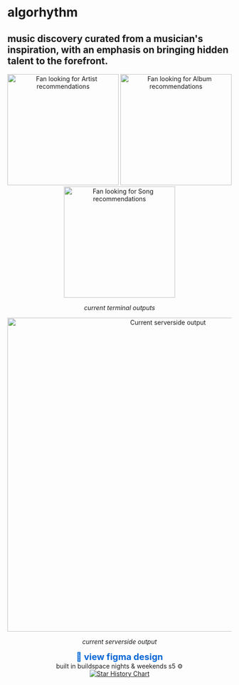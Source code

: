 # algorhythm

## music discovery curated from a musician's inspiration, with an emphasis on bringing hidden talent to the forefront.


<p align="center">
  <img width ="250" alt="Fan looking for Artist recommendations" src="https://github.com/naestech/algo-rythym/assets/73083314/9282a6ba-ed0a-4796-879d-fe70b1e8e6a5">
  <img width ="250" alt="Fan looking for Album recommendations" src="https://github.com/naestech/algo-rythym/assets/73083314/da7efc30-21af-4cc8-99fc-017d84e4b53d">
  <img width ="250" alt="Fan looking for Song recommendations" src="https://github.com/naestech/algo-rythym/assets/73083314/4d3d024f-9268-4ed2-a321-73020aae07f9">
</p>
<p align="center">
  <em>current terminal outputs</em>
</p>


<div align="center">
  <img width="706" alt="Current serverside output" src="https://github.com/naestech/algo-rythym/assets/73083314/7f3836ad-9ca6-4863-8d3e-a6c5749cbcd9">
  <p><i>current serverside output</i></p>
</div>



<div align="center">
  <a href="https://www.figma.com/file/KzJMAwEVKFnNXFsIjykzzH/Untitled?node-id=0-1&t=Ne5BfJ539d7McFiJ-1" target="_blank" style="text-decoration: none; color: #0366d6; font-size: 20px; font-weight: bold;">🔗 view figma design</a>
</div>

<div align="center">
  built in buildspace nights & weekends s5 ⚙️
</div>

<div align="center">
  <a href="https://star-history.com/#naestech/algorhythm&Date">
    <picture>
      <source media="(prefers-color-scheme: dark)" srcset="https://api.star-history.com/svg?repos=naestech/algorhythm&type=Date&theme=dark" />
      <source media="(prefers-color-scheme: light)" srcset="https://api.star-history.com/svg?repos=naestech/algorhythm&type=Date" />
      <img alt="Star History Chart" src="https://api.star-history.com/svg?repos=naestech/algorhythm&type=Date" />
    </picture>
  </a>
</div>
